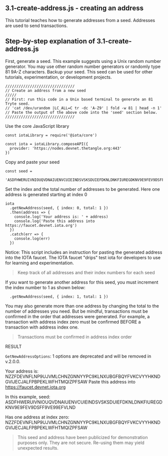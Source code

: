 ## 3.1-create-address.js - creating an address

This tutorial teaches how to generate addresses from a seed.  Addresses are used to send transactions.

## Step-by-step explanation of 3.1-create-address.js

First, generate a seed.  This example suggests using a Unix random number generator.  You may use other random number generators or randomly type 81 9A-Z characters.  Backup your seed.  This seed can be used for other tutorials, experimentation, or development projects.

```
///////////////////////////////
// Create an address from a new seed
/////
// First: run this code in a Unix based terminal to generate an 81 Tryte seed.
// 'cat /dev/urandom |LC_ALL=C tr -dc 'A-Z9' | fold -w 81 | head -n 1'
// Paste the output of the above code into the 'seed' section below.
///////////////////////////////
```

Use the core JavaScript library

```
const iotaLibrary = require('@iota/core')

const iota = iotaLibrary.composeAPI({
  provider: 'https://nodes.devnet.thetangle.org:443'
})
```

Copy and paste your seed

```
const seed =
  'ASDFHWERUIVNIOUQVDNAIUENVCUIEINDSVSKSDUIEFDKNLDNKFIUREGDKNV9E9FEV9DSFF9VE99EFVLND'
```

Set the index and the total number of addresses to be generated.  Here one address is generated starting at index 0

```
iota
  .getNewAddress(seed, { index: 0, total: 1 })
  .then(address => {
    console.log('Your address is: ' + address)
    console.log('Paste this address into https://faucet.devnet.iota.org')
  })
  .catch(err => {
    console.log(err)
  })
```

Notice:  This script includes an instruction for pasting the generated address into the IOTA faucet.  The IOTA faucet "drips" test iota for developers to use for learning and experimentation.

> Keep track of all addresses and their index numbers for each seed

If you want to generate another address for this seed, you must increment the index number to 1 as shown below:

```  .getNewAddress(seed, { index: 1, total: 1 })```

You may also generate more than one address by changing the total to the number of addresses you need.  But be mindful, transactions must be confirmed in the order that addresses were generated.  For example, a transaction with address index zero must be confirmed BEFORE a transaction with address index one.

> Transactions must be confirmed in address index order

RESULT

`GetNewAddressOptions`: 1 options are deprecated and will be removed in v.2.0.0.

Your address is: NZZFDEVNFLNP9UJVMLCHNZGNNYYPC9KLNXUBGFBQYFVKCVYYHKNDGVIJECJALFPBPEKLWFHTMQIZPFSAW
Paste this address into https://faucet.devnet.iota.org

In this example, seed:
ASDFHWERUIVNIOUQVDNAIUENVCUIEINDSVSKSDUIEFDKNLDNKFIUREGDKNV9E9FEV9DSFF9VE99EFVLND

Has one address at index zero:
NZZFDEVNFLNP9UJVMLCHNZGNNYYPC9KLNXUBGFBQYFVKCVYYHKNDGVIJECJALFPBPEKLWFHTMQIZPFSAW


> This seed and address have been publicized for demonstration purposes only.  They are not secure.  Re-using them may yield unexpected results.  
